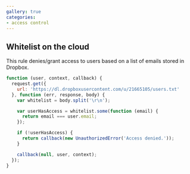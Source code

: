 ```yaml
---
gallery: true
categories:
- access control
---
```

## Whitelist on the cloud

This rule denies/grant access to users based on a list of emails stored in Dropbox.

```js
function (user, context, callback) {
  request.get({
    url: 'https://dl.dropboxusercontent.com/u/21665105/users.txt'
  }, function (err, response, body) {
    var whitelist = body.split('\r\n');

    var userHasAccess = whitelist.some(function (email) {
      return email === user.email;
    });

    if (!userHasAccess) {
      return callback(new UnauthorizedError('Access denied.'));
    }

    callback(null, user, context);
  });
}
```
